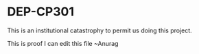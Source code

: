 # DEP-CP301
This is an institutional catastrophy to permit us doing this project.

This is proof I can edit this file ~Anurag
